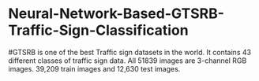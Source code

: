 # Neural-Network-Based-GTSRB-Traffic-Sign-Classification
#GTSRB is one of the best Traffic sign datasets in the world. It contains 43 different classes of traffic sign data. All 51839 images are 3-channel RGB images. 39,209 train images and 12,630 test images.
